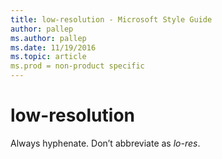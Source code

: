 ```yaml
---
title: low-resolution - Microsoft Style Guide
author: pallep
ms.author: pallep
ms.date: 11/19/2016
ms.topic: article
ms.prod = non-product specific
---
```


# low-resolution

Always hyphenate. Don’t abbreviate as *lo-res*.
